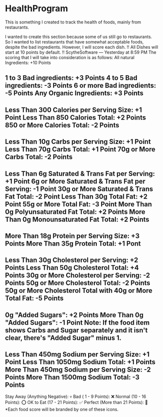 # HealthProgram
This is something I created to track the health of foods, mainly from restaurants.


I wanted to create this section because some of us still go to restaurants. So I wanted to list restaurants that have somewhat acceptable foods, despite the bad ingredients. However, I will score each dish.
‼️ All Dishes will start at 10 points by default. ‼️ 
ScytheSoftware — Yesterday at 8:59 PM
The scoring that I will take into consideration is as follows: 
All natural Ingredients: +10 Points

1 to 3 Bad ingredients:  +3 Points
4 to 5 Bad ingredients: -3 Points
6 or more Bad ingredients: -5 Points
Any Organic Ingredients: +3 Points
----
Less Than 300 Calories per Serving Size: +1 Point 
Less Than 850 Calories Total: +2 Points
850 or More Calories Total: -2 Points
----
Less Than 10g Carbs per Serving Size: +1 Point
Less Than 70g Carbs Total: +1 Point
70g or More Carbs Total: -2 Points
----
Less Than 6g Saturated & Trans Fat per Serving: +1 Point
6g or More Saturated & Trans Fat per Serving: -1 Point
30g or More Saturated & Trans Fat Total: -2 Point
Less Than 30g Total Fat: +2 Point
55g or More Total Fat: -3 Point
More Than 0g Polyunsaturated Fat Total: +2 Points
More Than 0g Monounsaturated Fat Total: +2 Points
----
More Than 18g Protein per Serving Size: +3 Points
More Than 35g Protein Total: +1 Pont
----
Less Than 30g Cholesterol per Serving: +2 Points
Less Than 50g Cholesterol Total: +4 Points
30g or More Cholesterol per Serving: -2 Points
50g or More Cholesterol Total: -2 Points
50g or More Cholesterol Total with 40g or More Total Fat: -5 Points
----
0g "Added Sugars": +2 Points 
More Than 0g "Added Sugars": -1 Point
Note: If the food item shows Carbs and Sugar separately and it isn't clear, there's "Added Sugar" minus 1. 
----
Less Than 450mg Sodium per Serving Size: +1 Point
Less Than 1050mg Sodium Total: +1 Points
More Than 450mg Sodium per Serving Size: -2 Points
More Than 1500mg Sodium Total: -3 Points
----
Stay Away (Anything Negative): 💀 
Bad ( 1 - 9 Points): ❌ 
Normal (10 - 16 Points): ⭕ 
OK to Eat (17 - 21 Points): ✅ 
Perfect (More than 21 Points): 💎
*Each food score will be branded by one of these icons.
